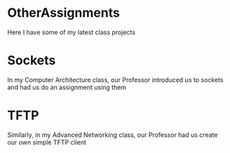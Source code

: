 # OtherAssignments
Here I have some of my latest class projects

# Sockets
In my Computer Architecture class, our Professor introduced us to sockets and had us do an assignment using them
# TFTP
Similarly, in my Advanced Networking class, our Professor had us create our own simple TFTP client
